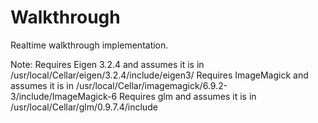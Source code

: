 # Walkthrough
Realtime walkthrough implementation. 

Note: Requires Eigen 3.2.4 and assumes it is in /usr/local/Cellar/eigen/3.2.4/include/eigen3/
      Requires ImageMagick and assumes it is in /usr/local/Cellar/imagemagick/6.9.2-3/include/ImageMagick-6
      Requires glm and assumes it is in /usr/local/Cellar/glm/0.9.7.4/include
